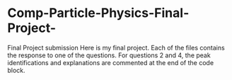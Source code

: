 # Comp-Particle-Physics-Final-Project-
Final Project submission
Here is my final project. Each of the files contains the response to one of the questions. For questions 2 and 4, the peak identifications and explanations are commented at the end of the code block.
